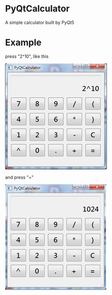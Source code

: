 # PyQtCalculator
A simple calculator built by PyQt5

# Example
press "2^10", like this

![image](https://github.com/ccvvbbn12/PyQtCalculator/blob/master/cal01.png)

and press "="

![image](https://github.com/ccvvbbn12/PyQtCalculator/blob/master/cal02.png)
